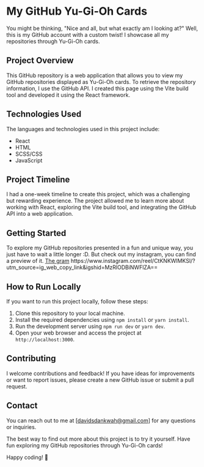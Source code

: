 # My GitHub Yu-Gi-Oh Cards

You might be thinking, "Nice and all, but what exactly am I looking at?" Well, this is my GitHub account with a custom twist! I showcase all my repositories through Yu-Gi-Oh cards.

## Project Overview

This GitHub repository is a web application that allows you to view my GitHub repositories displayed as Yu-Gi-Oh cards. To retrieve the repository information, I use the GitHub API. I created this page using the Vite build tool and developed it using the React framework.

## Technologies Used

The languages and technologies used in this project include:
- React
- HTML
- SCSS/CSS
- JavaScript

## Project Timeline

I had a one-week timeline to create this project, which was a challenging but rewarding experience. The project allowed me to learn more about working with React, exploring the Vite build tool, and integrating the GitHub API into a web application.

## Getting Started

To explore my GitHub repositories presented in a fun and unique way, you just have to wait a little longer :D. But check out my instagram, you can find a preview of it. [The gram]([https://your-project-link.com/](https://www.instagram.com/reel/CtKNKWlMKSl/?utm_source=ig_web_copy_link&igshid=MzRlODBiNWFlZA==)) https://www.instagram.com/reel/CtKNKWlMKSl/?utm_source=ig_web_copy_link&igshid=MzRlODBiNWFlZA==


## How to Run Locally

If you want to run this project locally, follow these steps:

1. Clone this repository to your local machine.
2. Install the required dependencies using `npm install` or `yarn install`.
3. Run the development server using `npm run dev` or `yarn dev`.
4. Open your web browser and access the project at `http://localhost:3000`.

## Contributing

I welcome contributions and feedback! If you have ideas for improvements or want to report issues, please create a new GitHub issue or submit a pull request.

## Contact

You can reach out to me at [davidsdankwah@gmail.com] for any questions or inquiries.

The best way to find out more about this project is to try it yourself. Have fun exploring my GitHub repositories through Yu-Gi-Oh cards!

Happy coding! 🚀
